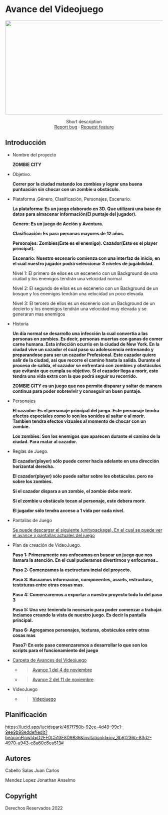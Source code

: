 # Avance del Videojuego
<p align="center">
    <img src="https://user-images.githubusercontent.com/8560750/195950148-0c0df38e-5f96-45ae-87c3-6922738c612d.jpg" alt="Logo" width=1200 height=300>

  <p align="center">
    Short description
    <br>
    <a href="https://reponame/issues/new?template=bug.md">Report bug</a>
    ·
    <a href="https://reponame/issues/new?template=feature.md&labels=feature">Request feature</a>
  </p>
</p>


## Introducción

- Nombre del proyecto

    <b> ZOMBIE CITY </b>
- Objetivo.

    <b> Correr por la ciudad matando los zombies y lograr una buena puntuación sin chocar con un zombie u obstáculo. </b>
- Plataforma ,Género, Clasificación, Personajes, Escenario.

    <b> La plataforma: Es un juego elaborado en 3D. Que utilizará una base de datos para almacenar información(El puntaje del jugador). </b>
    
    <b> Genero: Es un juego de Acción y Aventura.</b>
    
    <b> Clasificación: Es para personas mayores de 12 años.</b>
    
    <b> Personajes: Zombies(Este es el enemigo). Cazador(Este es el player principal). </b>
    
    <b> Escenario: Nuestro escenario comienza con una interfaz de inicio, en el cual nuestro jugador podrá seleccionar 3 niveles de jugabilidad.</b>
    
    <p> Nivel 1: El primero de ellos es un escenerio con un Background de una ciudad y los enemigos tendrán una velocidad normal</p>
    <p> Nivel 2: El segundo de ellos es un escenerio con un Background de un bosque y los enemigos tendrán una velocidad un poco elevada</p>
    <p> Nivel 3: El tercero de ellos es un escenerio con un Background de un decierto y los enemigos tendrán una velocidad muy elevada y se generaran mas enemigos</p>
- Historia

    <b>Un día normal se desarrollo una infección la cual convertia a las personas en zombies. Es decir, personas muertas con ganas de comer carne humana. Esta infección ocurrio en la ciudad de New York. 
    En la ciudad vive un cazador el cual paso su adolescencia entrenando y preparandose para ser un cazador Prefesional. Este cazador quiere salir de la ciudad, asi que recorre el camino hasta la salida. Durante el proceso de salida, el cazador se enfrentará con zombies y obstáculos que evitarán que cumpla su objetivo. Si el cazador llega a morir, este tendra una vida extra con la que podrá seguir su recorrido.
    
    ZOMBIE CITY es un juego que nos permite disparar y saltar de manera continua para poder sobrevivir y conseguir un buen puntaje.</b>

- Personajes

    <b> El cazador: Es el personaje principal del juego. Este personaje tendra efectos especiales como lo son los sonidos al saltar o al morir. Tambien tendra efectos vizuales al momento de chocar con un zombie.</b>
    
    <b> Los zombies: Son los enemigos que aparecen durante el camino de la ciudad. Para matar al cazador.</b>

- Reglas de Juego.

    <b> El cazador(player) sólo puede correr hacia adelante en una dirección horizontal derecha.</b>
    
    <b> El cazador(player) sólo puede saltar sobre los obstáculos. pero no sobre los zombies.</b>
    
    <b> Si el cazador dispara a un zombie, el zombie debe morir.</b>
    
    <b> Si el zombie u obstáculo tocan al personaje, este debera morir.</b>
    
    <b> El jugador sólo tendra acceso a 1 vida por cada nivel.</b>
    
- Pantallas de Juego

    <a href="https://github.com/john-055/ZombieCity"> Se puede descargar el siguiente (unitypackage). En el cual se puede ver el avance y pantallas actuales del juego </a>
    
- Plan de creación de VideoJuego.

    <b>Paso 1: Primeramente nos enfocamos en buscar un juego que nos llamara la atención. En el cual pudieramos divertirnos y enfocarnos..</b>
    
    <b>Paso 2: Comenzamos la esctructura incial del proyecto.</b>
    
    <b>Paso 3: Buscamos información, componentes, assets, estructura, testxturas entre otras cosas mas.</b>
    
    <b>Paso 4: Comenzaremos a exportar a nuestro proyecto todo lo del paso 3</b>
    
    <b>Paso 5: Una vez teniendo lo necesario para poder comenzar a trabajar. Inciamos creando la vista de nuestro juego. Es decir la pantalla principal.</b>
    
    <b>Paso 6: Agregamos personajes, texturas, obstáculos entre otras cosas mas</b>
    
    <b>Paso7: En este paso comenzaremos a desarrollar lo que son los scripts para el funcionamiento del juego</b>
    


* <a href="https://drive.google.com/drive/folders/1NCqRs7EgFh2T_dLxGyuO1h6d8g4ATSpk?usp=sharing">Carpeta de Avances del Videojuego</a>
  * > <a href="https://drive.google.com/file/d/16_Ewi62f9Oq25cPjOl2uNqaHuvics_-I/view?usp=sharing">Avance 1 del 4 de noviembre</a>
  * > <a href="https://drive.google.com/file/d/1Gc5RCYh6risaIyOIFcD_QxglXKJ933xU/view?usp=sharing">Avance 2 del 11 de noviembre</a>

* VideoJuego
  * > <a href="https://github.com/john-055/ZombieCity">Videojuego</a>

## Planificación

https://lucid.app/lucidspark/467f750b-92ee-4d49-99c1-9ee9b98eddef/edit?beaconFlowId=D2EF0C513E8D9836&invitationId=inv_3b6f236b-83d2-4970-a943-c8a60c6ea513#


## Autores
Cabello Salas Juan Carlos

Mendez Lopez Jonathan Anselmo

## Copyright
Derechos Reservados 2022
